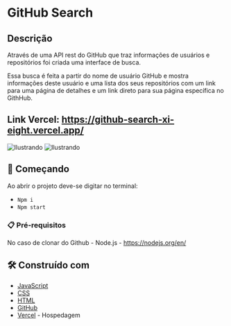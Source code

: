 # GitHub Search

## Descrição
Através de uma API rest do GitHub que traz informações de usuários e repositórios foi criada uma interface de busca.

Essa busca é feita a partir do nome de usuário GitHub e mostra informações deste usuário e uma lista dos seus repositórios com um link para uma página de detalhes e um link direto para sua página específica no GithHub.

## Link Vercel: https://github-search-xi-eight.vercel.app/

![Ilustrando](https://user-images.githubusercontent.com/90703690/200434517-fc1e94ec-7e25-43d4-af6d-259235aaa10c.png)
![Ilustrando](https://user-images.githubusercontent.com/90703690/200434633-0c436821-e229-4476-9c60-7bd3f836c5fa.png)

## 🚀 Começando

Ao abrir o projeto deve-se digitar no terminal:

- `Npm i`
- `Npm start`

### 📋 Pré-requisitos

No caso de clonar do Github - Node.js - https://nodejs.org/en/

## 🛠️ Construído com

* [JavaScript](https://developer.mozilla.org/pt-BR/docs/Web/JavaScript)
* [CSS](https://developer.mozilla.org/pt-BR/docs/Web/CSS)
* [HTML](https://developer.mozilla.org/pt-BR/docs/Web/HTML) 
* [GitHub](https://github.com/)
* [Vercel](https://vercel.com) - Hospedagem
